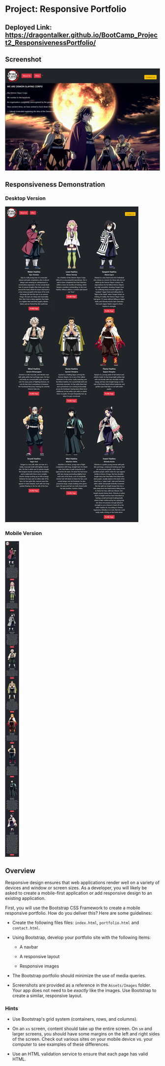 # Project: Responsive Portfolio
## Deployed Link: https://dragontalker.github.io/BootCamp_Project2_ResponsivenessPortfolio/

## Screenshot

![responsiveness portfolio screenshot](./Assets/Images/screenshot_index.png)

## Responsiveness Demonstration

### Desktop Version
![responsiveness portfolio screenshot](./Assets/Images/screenshot_portfolio.png)

### Mobile Version
![responsiveness portfolio screenshot](./Assets/Images/iphone_portfolio.png)


## Overview

Responsive design ensures that web applications render well on a variety of devices and window or screen sizes. As a developer, you will likely be asked to create a mobile-first application or add responsive design to an existing application. 

First, you will use the Bootstrap CSS Framework to create a mobile responsive portfolio. How do you deliver this? Here are some guidelines:

* Create the following files files: `index.html`, `portfolio.html` and `contact.html`.

* Using Bootstrap, develop your portfolio site with the following items:

   * A navbar

   * A responsive layout

   * Responsive images

* The Bootstrap portfolio should minimize the use of media queries.

* Screenshots are provided as a reference in the `Assets/Images` folder. Your app does not need to be _exactly_ like the images. Use Bootstrap to create a similar, responsive layout.

### Hints

* Use Bootstrap's grid system (containers, rows, and columns).

* On an `xs` screen, content should take up the entire screen. On `sm` and larger screens, you should have some margins on the left and right sides of the screen. Check out various sites on your mobile device vs. your computer to see examples of these differences.

* Use an HTML validation service to ensure that each page has valid HTML.

